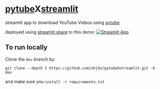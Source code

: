 # [pytube](https://python-pytube.readthedocs.io/en/latest/index.html)X[streamlit](https://www.streamlit.io/)

streamlit app to download YouTube Videos using [pytube](https://python-pytube.readthedocs.io/en/latest/index.html)

deployed using [streamlit share](https://www.streamlit.io/sharing) to this demo: [![Streamlit App](https://static.streamlit.io/badges/streamlit_badge_black_white.svg)](https://share.streamlit.io/ohjho/pytubexstreamlit/main)

## To run locally
Clone the `dev` branch by:
```
git clone --depth 1 https://github.com/ohjho/pytubeXstreamlit.git -b dev
```
and make sure you `install -r requirements.txt`
